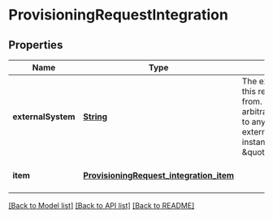 # ProvisioningRequestIntegration
## Properties

Name | Type | Description | Notes
------------ | ------------- | ------------- | -------------
**externalSystem** | [**String**](string.md) | The external system this request originates from. This is an arbitrary string not tied to any enumeration or external reference. For instance \&quot;salesforce\&quot;. | [optional] [default to null]
**item** | [**ProvisioningRequest_integration_item**](ProvisioningRequest_integration_item.md) |  | [optional] [default to null]

[[Back to Model list]](../README.md#documentation-for-models) [[Back to API list]](../README.md#documentation-for-api-endpoints) [[Back to README]](../README.md)

